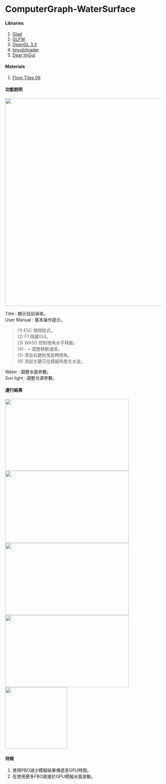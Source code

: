 # ComputerGraph-WaterSurface

#### Libraries
1. [Glad](https://glad.dav1d.de/)<br>
2. [GLFW](https://www.glfw.org/)<br>
2. [OpenGL 3.3](https://www.opengl.org/)<br>
3. [tinyobjloader](https://github.com/tinyobjloader/tinyobjloader)<br>
4. [Dear ImGui](https://github.com/ocornut/imgui)<br>

 
 #### Materials
 1. [Floor Tiles 09](https://polyhaven.com/a/floor_tiles_09)
 
#### 功能說明
<img src="https://i.imgur.com/af1vum4.png" width="697" height="672" />


Title : 顯示目前偵率。<br>
User Manual : 基本操作提示。<br>
>  (1) ESC 關閉程式。<br>
>  (2) F1 隱藏GUI。<br>
>  (3) WASD 控制視角水平移動。<br>
>  (4) - = 調整移動速度。<br>
>  (5) 滑鼠右鍵拖曳旋轉視角。<br>
>  (6) 滑鼠左鍵可在模擬時產生水波。<br>

Water : 調整水面參數。<br>
Sun light : 調整光源參數。<br>


#### 運行結果
<img src="https://i.imgur.com/mlWGNoW.png" width="400" height="233" /><img src="https://i.imgur.com/oBfLAS8.png" width="400" height="233" />
<img src="https://i.imgur.com/2RsL3Ey.png" width="400" height="233" /><img src="https://i.imgur.com/nIYqwnY.png" width="400" height="233" />
<img src="https://i.imgur.com/UlLyZ3R.gif" width="200" height="200" />

#### 待做
1. 使用PBO減少模擬結果傳遞至GPU時間。
2. 在使用更多FBO直接於GPU模擬水面波動。
